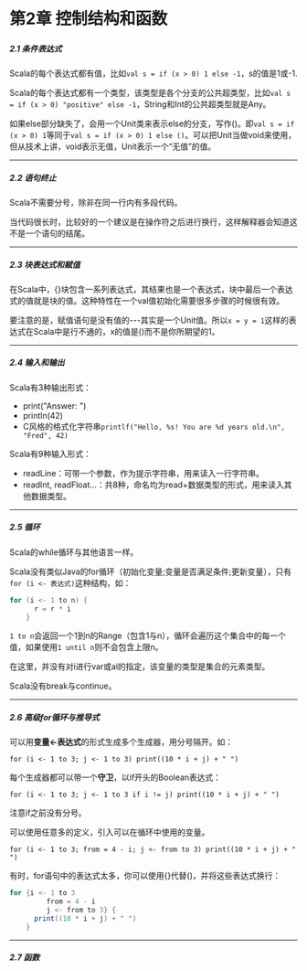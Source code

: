 # 第2章 控制结构和函数

##### 

##### 2.1 条件表达式

Scala的每个表达式都有值，比如`val s = if (x > 0) 1 else -1`，s的值是1或-1.

Scala的每个表达式都有一个类型，该类型是各个分支的公共超类型，比如`val s = if (x > 0) "positive" else -1`，String和Int的公共超类型就是Any。

如果else部分缺失了，会用一个Unit类来表示else的分支，写作\(\)。即`val s = if (x > 0) 1`等同于`val s = if (x > 0) 1 else ()`。可以把Unit当做void来使用，但从技术上讲，void表示无值，Unit表示一个“无值”的值。

---

##### 2.2 语句终止

Scala不需要分号，除非在同一行内有多段代码。

当代码很长时，比较好的一个建议是在操作符之后进行换行，这样解释器会知道这不是一个语句的结尾。

---

##### 2.3 块表达式和赋值

在Scala中，{}块包含一系列表达式，其结果也是一个表达式，块中最后一个表达式的值就是块的值。这种特性在一个val值初始化需要很多步骤的时候很有效。

要注意的是，赋值语句是没有值的---其实是一个Unit值。所以`x = y = 1`这样的表达式在Scala中是行不通的，x的值是\(\)而不是你所期望的1。

---

##### 2.4 输入和输出

Scala有3种输出形式：

* print\("Answer: "\)
* println\(42\)
* C风格的格式化字符串`printlf("Hello, %s! You are %d years old.\n", "Fred", 42)`

Scala有9种输入形式：

* readLine：可带一个参数，作为提示字符串，用来读入一行字符串。
* readInt, readFloat...：共8种，命名均为read+数据类型的形式，用来读入其他数据类型。

---

##### 2.5 循环

Scala的while循环与其他语言一样。

Scala没有类似Java的for循环（初始化变量;变量是否满足条件;更新变量），只有`for (i <- 表达式)`这种结构，如：

```scala
for (i <- 1 to n) {
      r = r * i
    }
```

`1 to n`会返回一个1到n的Range（包含1与n），循环会遍历这个集合中的每一个值，如果使用`1 until n`则不会包含上限n。

在这里，并没有对i进行var或al的指定，该变量的类型是集合的元素类型。

Scala没有break与continue。

---

##### 2.6 高级for循环与推导式

可以用**变量&lt;-表达式**的形式生成多个生成器，用分号隔开。如：

`for (i <- 1 to 3; j <- 1 to 3) print((10 * i + j) + " ")`

每个生成器都可以带一个**守卫**，以if开头的Boolean表达式：

`for (i <- 1 to 3; j <- 1 to 3 if i != j) print((10 * i + j) + " ")`

注意if之前没有分号。

可以使用任意多的定义，引入可以在循环中使用的变量。

`for (i <- 1 to 3; from = 4 - i; j <- from to 3) print((10 * i + j) + " ")`



有时，for语句中的表达式太多，你可以使用{}代替\(\)，并将这些表达式换行：

```scala
for {i <- 1 to 3
         from = 4 - i
         j <- from to 3} {
      print((10 * i + j) + " ")
    }
```



---

##### 2.7 函数



